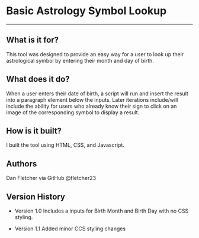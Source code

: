 # Basic Astrology Symbol Lookup
---
## What is it for?

This tool was designed to provide an easy way for a user to look up their astrological symbol by entering their month and day of birth.

## What does it do?

When a user enters their date of birth, a script will run and insert the result into a paragraph element below the inputs. Later iterations include/will include the ability for users who already know their sign to click on an image of the corresponding symbol to display a result.

## How is it built?

I built the tool using HTML, CSS, and Javascript. 

## Authors

Dan Fletcher
via GitHub @fletcher23

## Version History

- Version 1.0
Includes a inputs for Birth Month and Birth Day with no CSS styling.

- Version 1.1
Added minor CCS styling changes